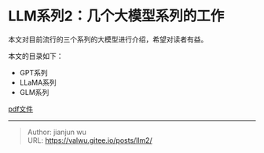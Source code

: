 # LLM系列2：几个大模型系列的工作


本文对目前流行的三个系列的大模型进行介绍，希望对读者有益。

本文的目录如下：
* GPT系列
* LLaMA系列
* GLM系列


[pdf文件](/posts/ml/llm2/llm2.pdf)



---

> Author: jianjun wu  
> URL: https://valwu.gitee.io/posts/llm2/  

